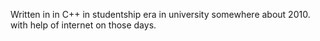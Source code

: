 Written in in C++ in studentship era in university somewhere about 2010. with help of internet on those days.
